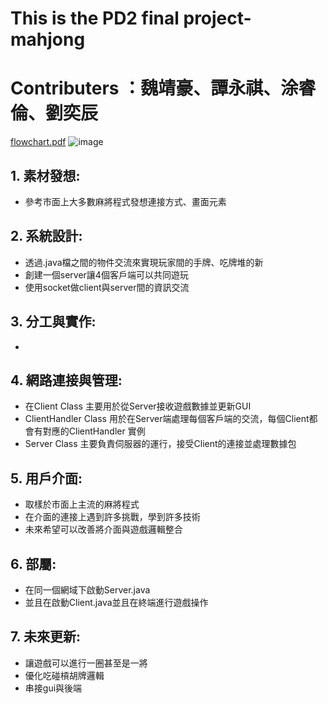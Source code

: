 # This is the PD2 final project-mahjong
# Contributers ：魏靖豪、譚永祺、涂睿倫、劉奕辰
[flowchart.pdf](https://github.com/user-attachments/files/15876938/Untitgled.pdf)
![image](https://github.com/edwei06/pd2-final-project/assets/80562201/b26b03e2-dbc3-4de2-b61e-8b4ea8db63a6)

## 1. 素材發想:
* 參考市面上大多數麻將程式發想連接方式、畫面元素
## 2. 系統設計:
* 透過.java檔之間的物件交流來實現玩家間的手牌、吃牌堆的新
* 創建一個server讓4個客戶端可以共同遊玩
* 使用socket做client與server間的資訊交流
## 3. 分工與實作:
* 
## 4. 網路連接與管理:
* 在Client Class 主要用於從Server接收遊戲數據並更新GUI
* ClientHandler Class 用於在Server端處理每個客戶端的交流，每個Client都會有對應的ClientHandler 實例
* Server Class 主要負責伺服器的運行，接受Client的連接並處理數據包
## 5. 用戶介面:
* 取樣於市面上主流的麻將程式
* 在介面的連接上遇到許多挑戰，學到許多技術
* 未來希望可以改善將介面與遊戲邏輯整合
## 6. 部屬:
* 在同一個網域下啟動Server.java
* 並且在啟動Client.java並且在終端進行遊戲操作
## 7. 未來更新:
* 讓遊戲可以進行一圈甚至是一將
* 優化吃碰槓胡牌邏輯
* 串接gui與後端

